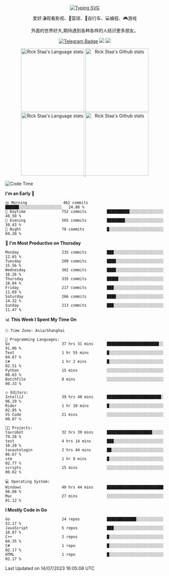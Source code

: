 <div align="center"> 

[![Typing SVG](https://readme-typing-svg.herokuapp.com?size=25&duration=2500&color=eeeeee&vCenter=true&width=200&height=40&lines=Hi+there+%F0%9F%91%8B%F0%9F%8F%BB;I'm+DanBai)](https://git.io/typing-svg)

爱好:🎬观看影视、🏀篮球、🚴自行车、💻编程、🎮游戏

外面的世界好大,期待遇到各种各样的人结识更多朋友。

[![Telegram Badge](https://img.shields.io/badge/-Telegram-blue?style=flat&logo=Telegram&logoColor=white)](https://t.me/danbai9420) 
[![](https://img.shields.io/badge/-Blog-brightgreen?style=flat&logo=Blogger&logoColor=white)](https://p00q.cn)
[![](https://img.shields.io/badge/-Email-red?style=flat&logo=Mail.Ru&logoColor=white)](mailto:danbai@88.com)
</div>

<!-- Light Mode -->
<div align="center"> 
<a href="https://github.com/anuraghazra/github-readme-stats#gh-light-mode-only">
<img height=200 src="https://github-readme-stats.vercel.app/api/top-langs/?username=danbai225&layout=compact&langs_count=10&hide_border=1&role=OWNER,COLLABORATOR#gh-light-mode-only" alt="Rick Staa's Language stats" />
</a>
<a href="https://github.com/anuraghazra/github-readme-stats#gh-light-mode-only">
<img height=200 src="https://github-readme-stats.vercel.app/api?username=danbai225&show_icons=true&count_private=true&line_height=28&hide_border=1&include_all_commits=true&card_width=450&role=OWNER,COLLABORATOR&exclude_repo=github-readme-stats#gh-light-mode-only" alt="Rick Staa's Github stats" />
</a>
</div>

<!-- Dark Mode -->
<div align="center"> 
<a href="https://github.com/anuraghazra/github-readme-stats#gh-dark-mode-only">
<img height=200 src="https://github-readme-stats.vercel.app/api/top-langs/?username=danbai225&layout=compact&langs_count=10&hide_border=1&role=OWNER,COLLABORATOR&theme=github_dark#gh-dark-mode-only" alt="Rick Staa's Language stats" />
</a>
<a href="https://github.com/anuraghazra/github-readme-stats#gh-dark-mode-only">
<img height=200 src="https://github-readme-stats.vercel.app/api?username=danbai225&show_icons=true&count_private=true&line_height=28&hide_border=1&include_all_commits=true&card_width=450&role=OWNER,COLLABORATOR&exclude_repo=github-readme-stats&theme=github_dark#gh-dark-mode-only" alt="Rick Staa's Github stats" />
</a>
</div>

<!--START_SECTION:waka-->
![Code Time](http://img.shields.io/badge/Code%20Time-607%20hrs%2012%20mins-blue)

**I'm an Early 🐤** 

```text
🌞 Morning                462 commits         ██████░░░░░░░░░░░░░░░░░░░   24.88 % 
🌆 Daytime                752 commits         ██████████░░░░░░░░░░░░░░░   40.50 % 
🌃 Evening                565 commits         ████████░░░░░░░░░░░░░░░░░   30.43 % 
🌙 Night                  78 commits          █░░░░░░░░░░░░░░░░░░░░░░░░   04.20 % 
```
📅 **I'm Most Productive on Thursday** 

```text
Monday                   235 commits         ███░░░░░░░░░░░░░░░░░░░░░░   12.65 % 
Tuesday                  289 commits         ████░░░░░░░░░░░░░░░░░░░░░   15.56 % 
Wednesday                302 commits         ████░░░░░░░░░░░░░░░░░░░░░   16.26 % 
Thursday                 335 commits         █████░░░░░░░░░░░░░░░░░░░░   18.04 % 
Friday                   217 commits         ███░░░░░░░░░░░░░░░░░░░░░░   11.69 % 
Saturday                 266 commits         ████░░░░░░░░░░░░░░░░░░░░░   14.32 % 
Sunday                   213 commits         ███░░░░░░░░░░░░░░░░░░░░░░   11.47 % 
```


📊 **This Week I Spent My Time On** 

```text
🕑︎ Time Zone: Asia/Shanghai

💬 Programming Languages: 
Go                       37 hrs 31 mins      ███████████████████████░░   91.06 % 
Text                     1 hr 55 mins        █░░░░░░░░░░░░░░░░░░░░░░░░   04.67 % 
C#                       1 hr 2 mins         █░░░░░░░░░░░░░░░░░░░░░░░░   02.51 % 
Python                   15 mins             ░░░░░░░░░░░░░░░░░░░░░░░░░   00.63 % 
Batchfile                8 mins              ░░░░░░░░░░░░░░░░░░░░░░░░░   00.33 % 

🔥 Editors: 
IntelliJ                 39 hrs 40 mins      ████████████████████████░   96.29 % 
Rider                    1 hr 10 mins        █░░░░░░░░░░░░░░░░░░░░░░░░   02.85 % 
VS Code                  21 mins             ░░░░░░░░░░░░░░░░░░░░░░░░░   00.87 % 

🐱‍💻 Projects: 
taxrobot                 32 hrs 39 mins      ████████████████████░░░░░   79.28 % 
test                     4 hrs 14 mins       ███░░░░░░░░░░░░░░░░░░░░░░   10.29 % 
taxautologin             2 hrs 44 mins       ██░░░░░░░░░░░░░░░░░░░░░░░   06.67 % 
stm                      1 hr 8 mins         █░░░░░░░░░░░░░░░░░░░░░░░░   02.77 % 
scripts                  15 mins             ░░░░░░░░░░░░░░░░░░░░░░░░░   00.62 % 

💻 Operating System: 
Windows                  40 hrs 44 mins      █████████████████████████   98.88 % 
Mac                      27 mins             ░░░░░░░░░░░░░░░░░░░░░░░░░   01.12 % 
```

**I Mostly Code in Go** 

```text
Go                       24 repos            █████████████░░░░░░░░░░░░   52.17 % 
JavaScript               5 repos             ███░░░░░░░░░░░░░░░░░░░░░░   10.87 % 
C++                      2 repos             █░░░░░░░░░░░░░░░░░░░░░░░░   04.35 % 
C#                       1 repo              █░░░░░░░░░░░░░░░░░░░░░░░░   02.17 % 
HTML                     1 repo              █░░░░░░░░░░░░░░░░░░░░░░░░   02.17 % 
```




 Last Updated on 14/07/2023 16:05:08 UTC
<!--END_SECTION:waka-->
